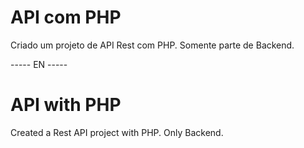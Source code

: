 # API com PHP
Criado um projeto de API Rest com PHP.
Somente parte de Backend.



----- EN -----

# API with PHP
Created a Rest API project with PHP.
Only Backend.
